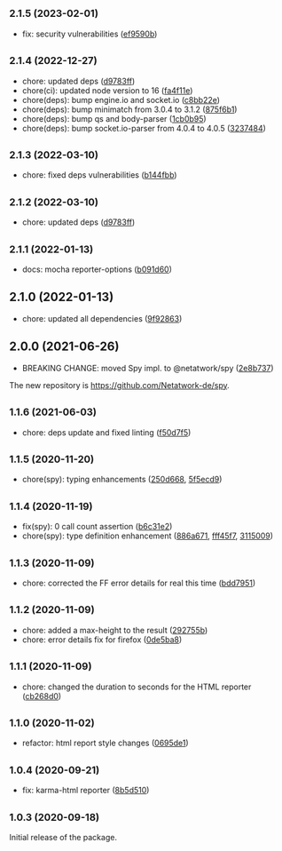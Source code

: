 ## <small>2.1.5 (2023-02-01)</small>

* fix: security vulnerabilities ([ef9590b](https://github.com/Netatwork-de/mocha-utils/commit/ef9590b))

## <small>2.1.4 (2022-12-27)</small>

* chore: updated deps ([d9783ff](https://github.com/Netatwork-de/mocha-utils/commit/d9783ff))
* chore(ci): updated node version to 16 ([fa4f11e](https://github.com/Netatwork-de/mocha-utils/commit/fa4f11e))
* chore(deps): bump engine.io and socket.io ([c8bb22e](https://github.com/Netatwork-de/mocha-utils/commit/c8bb22e))
* chore(deps): bump minimatch from 3.0.4 to 3.1.2 ([875f6b1](https://github.com/Netatwork-de/mocha-utils/commit/875f6b1))
* chore(deps): bump qs and body-parser ([1cb0b95](https://github.com/Netatwork-de/mocha-utils/commit/1cb0b95))
* chore(deps): bump socket.io-parser from 4.0.4 to 4.0.5 ([3237484](https://github.com/Netatwork-de/mocha-utils/commit/3237484))


## <small>2.1.3 (2022-03-10)</small>

* chore: fixed deps vulnerabilities ([b144fbb](https://github.com/Netatwork-de/mocha-utils/commit/b144fbb))


## <small>2.1.2 (2022-03-10)</small>

* chore: updated deps ([d9783ff](https://github.com/Netatwork-de/mocha-utils/commit/d9783ff))


## <small>2.1.1 (2022-01-13)</small>

* docs: mocha reporter-options ([b091d60](https://github.com/Netatwork-de/mocha-utils/commit/b091d60))


## 2.1.0 (2022-01-13)

* chore: updated all dependencies ([9f92863](https://github.com/Netatwork-de/mocha-utils/commit/9f92863))



## 2.0.0 (2021-06-26)

* BREAKING CHANGE: moved Spy impl. to @netatwork/spy ([2e8b737](https://github.com/Netatwork-de/mocha-utils/commit/2e8b737))

The new repository is https://github.com/Netatwork-de/spy.

## <small>1.1.6 (2021-06-03)</small>

* chore: deps update and fixed linting ([f50d7f5](https://github.com/Netatwork-de/mocha-utils/commit/f50d7f5))



## <small>1.1.5 (2020-11-20)</small>

* chore(spy): typing enhancements ([250d668](https://github.com/Netatwork-de/mocha-utils/commit/250d668), [5f5ecd9](https://github.com/Netatwork-de/mocha-utils/commit/5f5ecd9))

## <small>1.1.4 (2020-11-19)</small>

* fix(spy): 0 call count assertion ([b6c31e2](https://github.com/Netatwork-de/mocha-utils/commit/b6c31e2))
* chore(spy): type definition enhancement ([886a671](https://github.com/Netatwork-de/mocha-utils/commit/886a671), [fff45f7](https://github.com/Netatwork-de/mocha-utils/commit/fff45f7), [3115009](https://github.com/Netatwork-de/mocha-utils/commit/3115009))

## <small>1.1.3 (2020-11-09)</small>

* chore: corrected the FF error details for real this time ([bdd7951](https://github.com/Netatwork-de/mocha-utils/commit/bdd7951))

## <small>1.1.2 (2020-11-09)</small>

* chore: added a max-height to the result ([292755b](https://github.com/Netatwork-de/mocha-utils/commit/292755b))
* chore: error details fix for firefox ([0de5ba8](https://github.com/Netatwork-de/mocha-utils/commit/0de5ba8))

## <small>1.1.1 (2020-11-09)</small>

* chore: changed the duration to seconds for the HTML reporter ([cb268d0](https://github.com/Netatwork-de/mocha-utils/commit/cb268d0))

## <small>1.1.0 (2020-11-02)</small>

* refactor: html report style changes ([0695de1](https://github.com/Netatwork-de/mocha-utils/commit/0695de1))

## <small>1.0.4 (2020-09-21)</small>

* fix: karma-html reporter ([8b5d510](https://github.com/Netatwork-de/mocha-utils/commit/8b5d510))

## <small>1.0.3 (2020-09-18)</small>

Initial release of the package.
